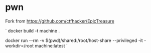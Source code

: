 # pwn



Fork from https://github.com/ctfhacker/EpicTreasure

`
docker build -t machine .

docker run --rm -v $(pwd)/shared:/root/host-share --privileged -it -workdir=/root machine:latest
`

